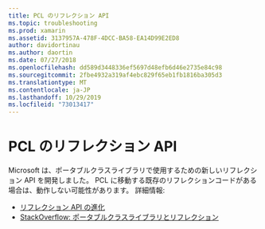 ```yaml
---
title: PCL のリフレクション API
ms.topic: troubleshooting
ms.prod: xamarin
ms.assetid: 3137957A-478F-4DCC-BA58-EA14D99E2ED8
author: davidortinau
ms.author: daortin
ms.date: 07/27/2018
ms.openlocfilehash: dd589d3448336ef5697d48efb6d46e2735e84c98
ms.sourcegitcommit: 2fbe4932a319af4ebc829f65eb1fb1816ba305d3
ms.translationtype: MT
ms.contentlocale: ja-JP
ms.lasthandoff: 10/29/2019
ms.locfileid: "73013417"
---
```

# <a name="pcl-reflection-api"></a>PCL のリフレクション API

Microsoft は、ポータブルクラスライブラリで使用するための新しいリフレクション API を開発しました。 PCL に移動する既存のリフレクションコードがある場合は、動作しない可能性があります。 詳細情報:

- [リフレクション API の進化](https://devblogs.microsoft.com/dotnet/evolving-the-reflection-api/)
- [StackOverflow: ポータブルクラスライブラリとリフレクション](https://stackoverflow.com/questions/14061291/portable-class-library-and-reflection)
